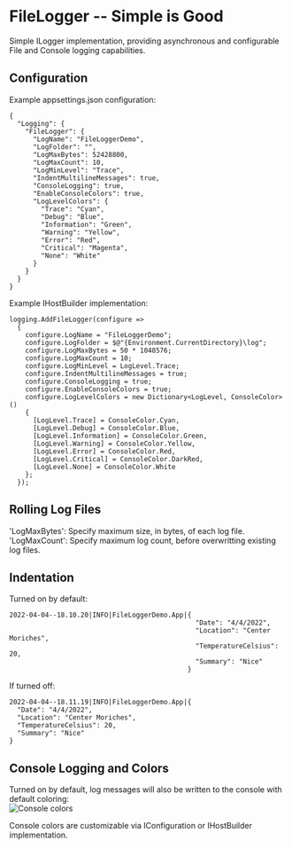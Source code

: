 # FileLogger -- Simple is Good
Simple ILogger implementation, providing asynchronous and configurable File and Console logging capabilities.

## Configuration
Example appsettings.json configuration:
```
{
  "Logging": {
    "FileLogger": {
      "LogName": "FileLoggerDemo",
      "LogFolder": "",
      "LogMaxBytes": 52428800,
      "LogMaxCount": 10,
      "LogMinLevel": "Trace",
      "IndentMultilineMessages": true,
      "ConsoleLogging": true,
      "EnableConsoleColors": true,
      "LogLevelColors": {
        "Trace": "Cyan",
        "Debug": "Blue",
        "Information": "Green",
        "Warning": "Yellow",
        "Error": "Red",
        "Critical": "Magenta",
        "None": "White"
      }
    }
  }
}
```
  
Example IHostBuilder implementation:
```
logging.AddFileLogger(configure =>
  {
    configure.LogName = "FileLoggerDemo";
    configure.LogFolder = $@"{Environment.CurrentDirectory}\log";
    configure.LogMaxBytes = 50 * 1048576;
    configure.LogMaxCount = 10;
    configure.LogMinLevel = LogLevel.Trace;
    configure.IndentMultilineMessages = true;
    configure.ConsoleLogging = true;
    configure.EnableConsoleColors = true;
    configure.LogLevelColors = new Dictionary<LogLevel, ConsoleColor>()
    {
      [LogLevel.Trace] = ConsoleColor.Cyan,
      [LogLevel.Debug] = ConsoleColor.Blue,
      [LogLevel.Information] = ConsoleColor.Green,
      [LogLevel.Warning] = ConsoleColor.Yellow,
      [LogLevel.Error] = ConsoleColor.Red,
      [LogLevel.Critical] = ConsoleColor.DarkRed,
      [LogLevel.None] = ConsoleColor.White
    };
  });
```

## Rolling Log Files
'LogMaxBytes': Specify maximum size, in bytes, of each log file.  
'LogMaxCount': Specify maximum log count, before overwritting existing log files.  

## Indentation
Turned on by default:
```
2022-04-04--18.10.20|INFO|FileLoggerDemo.App|{
                                               "Date": "4/4/2022",
                                               "Location": "Center Moriches",
                                               "TemperatureCelsius": 20,
                                               "Summary": "Nice"
                                             }
```
  
If turned off:
```
2022-04-04--18.11.19|INFO|FileLoggerDemo.App|{
  "Date": "4/4/2022",
  "Location": "Center Moriches",
  "TemperatureCelsius": 20,
  "Summary": "Nice"
}
```

## Console Logging and Colors
Turned on by default, log messages will also be written to the console with default coloring:  
![Console colors](https://user-images.githubusercontent.com/41308769/161640636-d0f3ac33-da06-4e6a-80d4-797e443fa89f.png)

Console colors are customizable via IConfiguration or IHostBuilder implementation.
